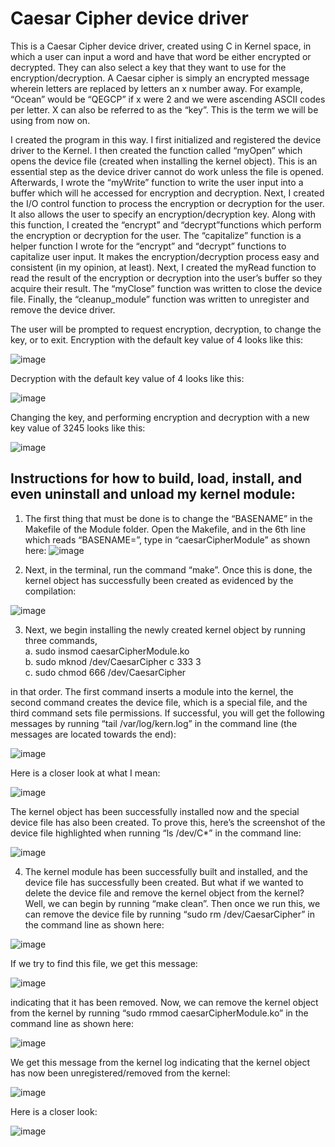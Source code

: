 # Caesar Cipher device driver
This is a Caesar Cipher device driver, created using C in Kernel space, in which a user can input a word and have that word be either encrypted or decrypted. They can also select a key that they want to use for the encryption/decryption. A Caesar cipher is simply an encrypted message wherein letters are replaced by letters an x number away. For example, “Ocean” would be “QEGCP” if x were 2 and we were ascending ASCII codes per letter. X can also be referred to as the “key”. This is the term we will be using from now on. 

I created the program in this way. I first initialized and registered the device driver to the Kernel. I then created the function called “myOpen” which opens the device file (created when installing the kernel object). This is an essential step as the device driver cannot do work unless the file is opened. Afterwards, I wrote the “myWrite” function to write the user input into a buffer which will he accessed for encryption and decryption. Next, I created the I/O control function to process the encryption or decryption for the user. It also allows the user to specify an encryption/decryption key. Along with this function, I created the “encrypt” and “decrypt”functions which perform the encryption or decryption for the user. The “capitalize” function is a helper function I wrote for the “encrypt” and “decrypt” functions to capitalize user input. It makes the encryption/decryption process easy and consistent (in my opinion, at least). Next, I created the myRead function to read the result of the encryption or decryption into the user’s buffer so they acquire their result. The “myClose” function was written to close the device file. Finally, the “cleanup_module” function was written to unregister and remove the device driver. 

The user will be prompted to request encryption, decryption, to change the key, or to exit.
Encryption with the default key value of 4 looks like this:

![image](https://github.com/user-attachments/assets/4e25fed4-0cc2-4a9b-b955-d8a8eb92a01e)



Decryption with the default key value of 4 looks like this:

![image](https://github.com/user-attachments/assets/fd7bf893-70d6-4e9d-9ce6-73102ce8e53a)



Changing the key, and performing encryption and decryption with a new key value of 3245 looks like this:

![image](https://github.com/user-attachments/assets/583dd963-49c9-4681-affb-c7c531c34dfd)



## Instructions for how to build, load, install, and even uninstall and unload my kernel module:
1) The first thing that must be done is to change the “BASENAME” in the Makefile of the Module folder. Open the Makefile, and in the 6th line which reads “BASENAME=”, type in “caesarCipherModule” as shown here:
![image](https://github.com/user-attachments/assets/1de49bfe-4655-4d38-a932-21a1c8114cfa)


2) Next, in the terminal, run the command “make”. Once this is done, the kernel object has successfully been created as evidenced by the compilation:

![image](https://github.com/user-attachments/assets/807fa97f-dc7c-4be5-a734-1f61e8d90112)

3) Next, we begin installing the newly created kernel object by running three commands,  
a. sudo insmod caesarCipherModule.ko  
b. sudo mknod /dev/CaesarCipher c 333 3  
c. sudo chmod 666 /dev/CaesarCipher 

in that order. The first command inserts a module into the kernel, the second command creates the device file, which is a special file, and the third command sets file permissions. If successful, you will get the following  messages by running “tail /var/log/kern.log” in the command line (the messages are located towards the end):

![image](https://github.com/user-attachments/assets/b9d90671-c013-42e8-beac-194a8266c01b)

Here is a closer look at what I mean:

![image](https://github.com/user-attachments/assets/2b3e25b1-6853-4f89-8642-7802857cc0da)

The kernel object has been successfully installed now and the special device file has also 
been created. To prove this, here’s the screenshot of the device file highlighted when 
running “ls /dev/C*” in the command line:

![image](https://github.com/user-attachments/assets/70d16bc2-2098-4786-ae03-7c31144a9354)



4)  The kernel module has been successfully built and installed, and the device file has successfully been created. But what if we wanted to delete the device file and remove the kernel object from the kernel? Well, we can begin by running “make clean”. Then once we run this, we can remove the device file by running “sudo rm /dev/CaesarCipher” in the command line as shown here: 

![image](https://github.com/user-attachments/assets/55e80be5-f093-464c-80cd-31efa6fe676b)

If we try to find this file, we get this message:

![image](https://github.com/user-attachments/assets/dddbb3c3-823e-4d4c-9c44-fc0fc495b175)

indicating that it has been removed. Now, we can remove the kernel object from the 
kernel by running “sudo rmmod caesarCipherModule.ko” in the command line as shown 
here:

![image](https://github.com/user-attachments/assets/bfd89109-170d-4455-8875-93553ba17393)


We get this message from the kernel log indicating that the kernel object has now been 
unregistered/removed from the kernel: 

![image](https://github.com/user-attachments/assets/3f392801-9010-410c-a7c7-e57f1c225719)

Here is a closer look:

![image](https://github.com/user-attachments/assets/bb16f09f-7404-451a-8e66-af9da25c14d3)







